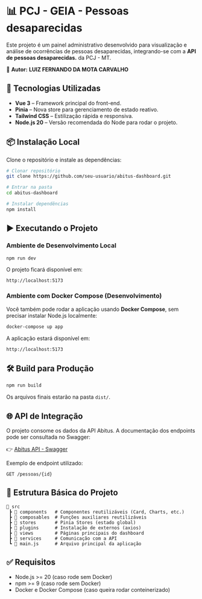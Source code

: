 # 📊 PCJ - GEIA - Pessoas desaparecidas

Este projeto é um painel administrativo desenvolvido para visualização e análise de ocorrências de pessoas desaparecidas, integrando-se com a **API de pessoas desaparecidas.** da PCJ - MT.

📌 **Autor:** **LUIZ FERNANDO DA MOTA CARVALHO**

## 🚀 Tecnologias Utilizadas

- **Vue 3** – Framework principal do front-end.
- **Pinia** – Nova store para gerenciamento de estado reativo.
- **Tailwind CSS** – Estilização rápida e responsiva.
- **Node.js 20** – Versão recomendada do Node para rodar o projeto.

## 📦 Instalação Local

Clone o repositório e instale as dependências:

```bash
# Clonar repositório
git clone https://github.com/seu-usuario/abitus-dashboard.git

# Entrar na pasta
cd abitus-dashboard

# Instalar dependências
npm install
```

## ▶️ Executando o Projeto

### Ambiente de Desenvolvimento Local

```bash
npm run dev
```

O projeto ficará disponível em:

```
http://localhost:5173
```

### Ambiente com Docker Compose (Desenvolvimento)

Você também pode rodar a aplicação usando **Docker Compose**, sem precisar instalar Node.js localmente:

```bash
docker-compose up app
```

A aplicação estará disponível em:

```
http://localhost:5173
```

## 🛠️ Build para Produção

```bash
npm run build
```

Os arquivos finais estarão na pasta `dist/`.

## 🌐 API de Integração

O projeto consome os dados da API Abitus. A documentação dos endpoints pode ser consultada no Swagger:

👉 [Abitus API - Swagger](https://abitus-api.geia.vip/swagger-ui/index.html#/ocorrencia-resource/buscarInformacoes)

Exemplo de endpoint utilizado:

```
GET /pessoas/{id}
```

## 📖 Estrutura Básica do Projeto

```
📂 src
 ┣ 📂 components   # Componentes reutilizáveis (Card, Charts, etc.)
 ┣ 📂 composables  # Funções auxiliares reutilizáveis
 ┣ 📂 stores       # Pinia Stores (estado global)
 ┣ 📂 plugins      # Instalação de externos (axios)
 ┣ 📂 views        # Páginas principais do dashboard
 ┣ 📂 services     # Comunicação com a API
 ┗ 📜 main.js      # Arquivo principal da aplicação
```

## ✅ Requisitos

- Node.js >= 20 (caso rode sem Docker)
- npm >= 9 (caso rode sem Docker)
- Docker e Docker Compose (caso queira rodar conteinerizado)
